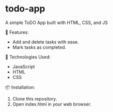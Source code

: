 # todo-app
A simple ToDO App built with HTML, CSS, and JS

🚀 Features:
- Add and delete tasks with ease.
- Mark tasks as completed.

🔧 Technologies Used:
- JavaScript
- HTML
- CSS

📦 Installation:
1. Clone this repository.
2. Open index.html in your web browser.
